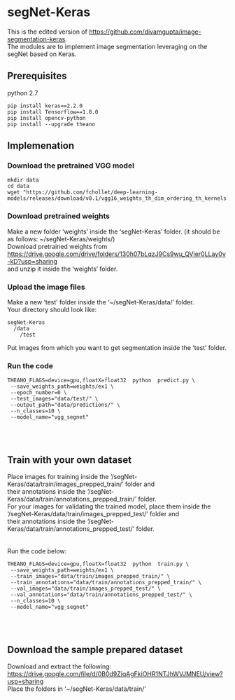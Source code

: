 # segNet-Keras
This is the edited version of https://github.com/divamgupta/image-segmentation-keras. <br>
The modules are to implement image segmentation leveraging on the segNet based on Keras.

## Prerequisites
python 2.7 
```
pip install keras==2.2.0 
pip install Tensorflow==1.8.0 
pip install opencv-python
pip install --upgrade theano
```
## Implemenation
### Download the pretrained VGG model
```
mkdir data
cd data
wget "https://github.com/fchollet/deep-learning-models/releases/download/v0.1/vgg16_weights_th_dim_ordering_th_kernels.h5"
```
### Download pretrained weights
Make a new folder ‘weights’ inside the ‘segNet-Keras’ folder. (it should be as follows: ~/segNet-Keras/weights/) <br>
Download pretrained weights from https://drive.google.com/drive/folders/130h07bLqzJ9Cs9wu_QVjer0LLay0v-kD?usp=sharing <br>
and unzip it inside the ‘weights‘ folder.

### Upload the image files
Make a new ‘test’ folder inside the ‘~/segNet-Keras/data/’ folder.<br>
Your directory should look like:<br>
```
segNet-Keras
  /data
    /test
```
Put images from which you want to get segmentation inside the ‘test’ folder.<br>

### Run the code
```
THEANO_FLAGS=device=gpu,floatX=float32  python  predict.py \
 --save_weights_path=weights/ex1 \
 --epoch_number=0 \
 --test_images="data/test/" \
 --output_path="data/predictions/" \
 --n_classes=10 \
 --model_name="vgg_segnet" 
```


<br><br>
## Train with your own dataset
Place images for training inside the ‘/segNet-Keras/data/train/images_prepped_train/’ folder and<br>
their annotations inside the ‘/segNet-Keras/data/train/annotations_prepped_train/’ folder.<br>
For your images for validating the trained model, place them inside the ‘/segNet-Keras/data/train/images_prepped_test/’ folder and<br>
their annotations inside the ‘/segNet-Keras/data/train/annotations_prepped_test/’ folder.<br>
<br><br>
Run the code below:
```
THEANO_FLAGS=device=gpu,floatX=float32  python  train.py \
 --save_weights_path=weights/ex1 \
 --train_images="data/train/images_prepped_train/" \
 --train_annotations="data/train/annotations_prepped_train/" \
 --val_images="data/train/images_prepped_test/" \
 --val_annotations="data/train/annotations_prepped_test/" \
 --n_classes=10 \
 --model_name="vgg_segnet" 
```
<br><br>
## Download the sample prepared dataset
Download and extract the following:<br>
https://drive.google.com/file/d/0B0d9ZiqAgFkiOHR1NTJhWVJMNEU/view?usp=sharing<br>
Place the folders in ‘~/segNet-Keras/data/train/’
